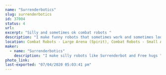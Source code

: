 ```yaml
---
name: "Surrenderbotics"
slug: surrenderbotics
id: 37004
status: 4
url: 
excerpt: "Silly and sometimes ok combat robots "
description: "I make funny robots that sometimes work and sometimes look funny getting completely exploded. Have snuck onto TV with bots like Surrenderbot and Hand of Time."
location: Combat Robots - Large Arena (Spirit), Combat Robots - Small Arena (Spirit)
maker:
  - name: "Surrenderbotics"
    description: "I make silly robots like Surrenderbot and Free hugs "
photo_link: 
last-exported: "07/04/2020 05:03:41 pm"
---
```

